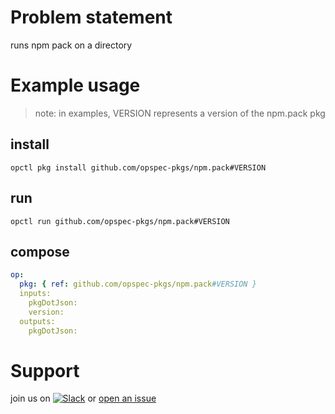 # Problem statement
runs npm pack on a directory

# Example usage

> note: in examples, VERSION represents a version of the npm.pack pkg

## install

```shell
opctl pkg install github.com/opspec-pkgs/npm.pack#VERSION
```

## run

```
opctl run github.com/opspec-pkgs/npm.pack#VERSION
```

## compose

```yaml
op:
  pkg: { ref: github.com/opspec-pkgs/npm.pack#VERSION }
  inputs: 
    pkgDotJson:
    version:
  outputs: 
    pkgDotJson:
```

# Support

join us on [![Slack](https://opspec-slackin.herokuapp.com/badge.svg)](https://opspec-slackin.herokuapp.com/)
or [open an issue](https://github.com/opspec-pkgs/npm.pack/issues)
